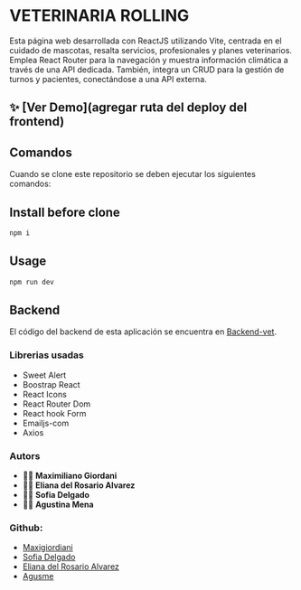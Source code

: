 # VETERINARIA ROLLING

Esta página web desarrollada con ReactJS utilizando Vite, centrada en el cuidado de mascotas, resalta servicios, profesionales y planes veterinarios. Emplea React Router para la navegación y muestra información climática a través de una API dedicada. También, integra un CRUD para la gestión de turnos y pacientes, conectándose a una API externa.

## ✨ [Ver Demo](agregar ruta del deploy del frontend) 

## Comandos

Cuando se clone este repositorio se deben ejecutar los siguientes comandos:

## Install before clone
```sh
npm i
```

## Usage
```sh
npm run dev
```
## Backend

El código del backend de esta aplicación se encuentra en [Backend-vet](https://github.com/Agusme/backend-vet).

### Librerias usadas
- Sweet Alert
- Boostrap React
- React Icons
- React Router Dom
- React hook Form
- Emailjs-com
- Axios 

### Autors
- 👨‍💻 **Maximiliano Giordani**
- 👩‍💻 **Eliana del Rosario Alvarez**
- 👩‍💻 **Sofia Delgado**
- 👩‍💻 **Agustina Mena**


### Github:
- [Maxigiordiani](https://github.com/maxigiordani)
- [Sofia Delgado]()
- [Eliana del Rosario Alvarez](https://github.com/rhoalvarez)
- [Agusme](https://github.com/Agusme)



